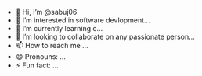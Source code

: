 - 👋 Hi, I’m @sabuj06
- 👀 I’m interested in software devlopment...
- 🌱 I’m currently learning c...
- 💞️ I’m looking to collaborate on any passionate person...
- 📫 How to reach me ...
- 😄 Pronouns: ...
- ⚡ Fun fact: ...

<!---
sabuj06/sabuj06 is a ✨ special ✨ repository because its `README.md` (this file) appears on your GitHub profile.
You can click the Preview link to take a look at your changes.
--->
